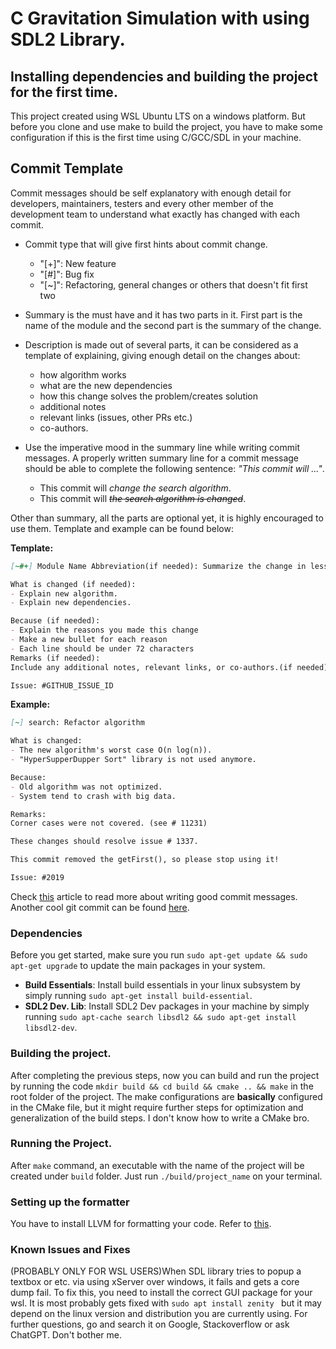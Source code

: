 # C Gravitation Simulation with using SDL2 Library.

## **Installing dependencies and building the project for the first time**.
This project created using WSL Ubuntu LTS on a windows platform. But before you clone and use make to build the project, you have to make some configuration if this is the first time using C/GCC/SDL in your machine.

## **Commit Template**
Commit messages should be self explanatory with enough detail for developers, maintainers, testers and every other member of the development team to understand what exactly has changed with each commit.
- Commit type that will give first hints about commit change.
    - "[+]": New feature
    - "[#]": Bug fix
    - "[~]": Refactoring, general changes or others that doesn't fit first two 
- Summary is the must have and it has two parts in it. First part is the name of the module and the second part is the summary of the change.
- Description is made out of several parts, it can be considered as a template of explaining, giving enough detail on the changes about:
    - how algorithm works
    - what are the new dependencies
    - how this change solves the problem/creates solution
    - additional notes
    - relevant links (issues, other PRs etc.)
    - co-authors.

- Use the imperative mood in the summary line while writing commit messages. A properly written summary line for a commit message should be able to complete the following sentence: *"This commit will ..."*.

    - This commit will *change the search algorithm*.
    - This commit will ~~*the search algorithm is changed*~~.

Other than summary, all the parts are optional yet, it is highly encouraged to use them. Template and example can be found below:

**Template:**
```markdown
[~#+] Module Name Abbreviation(if needed): Summarize the change in less than 50 characters

What is changed (if needed):
- Explain new algorithm.
- Explain new dependencies.

Because (if needed):
- Explain the reasons you made this change
- Make a new bullet for each reason
- Each line should be under 72 characters
Remarks (if needed):
Include any additional notes, relevant links, or co-authors.(if needed)

Issue: #GITHUB_ISSUE_ID
```

**Example:**

```markdown
[~] search: Refactor algorithm

What is changed:
- The new algorithm's worst case O(n log(n)).
- "HyperSupperDupper Sort" library is not used anymore.

Because:
- Old algorithm was not optimized.
- System tend to crash with big data.

Remarks:
Corner cases were not covered. (see # 11231)

These changes should resolve issue # 1337.

This commit removed the getFirst(), so please stop using it!

Issue: #2019
```
Check [this](https://cbea.ms/git-commit/) article to read more about writing good commit messages.
Another cool git commit can be found [here](https://github.com/bitcoin/bitcoin/commit/eb0b56b19017ab5c16c745e6da39c53126924ed6).

### **Dependencies**
Before you get started, make sure you run ```sudo apt-get update && sudo apt-get upgrade``` to update the main packages in your system.
- **Build Essentials**: Install build essentials in your linux subsystem by simply running ```sudo apt-get install build-essential```.
- **SDL2 Dev. Lib**: Install SDL2 Dev packages in your machine by simply running ```sudo apt-cache search libsdl2 && sudo apt-get install libsdl2-dev```.

### **Building the project**.
After completing the previous steps, now you can build and run the project by running the code ```mkdir build && cd build && cmake .. && make``` in the root folder of the project. The make configurations are __basically__ configured in the CMake file, but it might require further steps for optimization and generalization of the build steps. I don't know how to write a CMake bro.

### **Running the Project**.
After ```make``` command, an executable with the name of the project will be created under ```build``` folder. Just run ```./build/project_name``` on your terminal.

### **Setting up the formatter**
You have to install LLVM for formatting your code. Refer to [this](https://llvm.org/docs/GettingStarted.html).

### **Known Issues and Fixes**
(PROBABLY ONLY FOR WSL USERS)When SDL library tries to popup a textbox or etc. via using xServer over windows, it fails and gets a core dump fail. To fix this, you need to install the correct GUI package for your wsl. It is most probably gets fixed with  ```sudo apt install zenity ``` but it may depend on the linux version and distribution you are currently using. For further questions, go and search it on Google, Stackoverflow or ask ChatGPT. Don't bother me. 